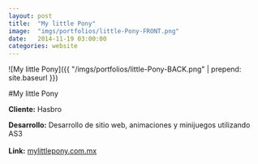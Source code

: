 ```yaml
---
layout:	post
title:	"My little Pony"
image:	"imgs/portfolios/little-Pony-FRONT.png"
date:   2014-11-19 03:00:00
categories: website
---
```

![My little Pony]({{ "/imgs/portfolios/little-Pony-BACK.png" | prepend: site.baseurl }})

#My little Pony

**Cliente:** Hasbro

**Desarrollo:** Desarrollo de sitio web, animaciones y minijuegos utilizando AS3
<br><br>
**Link:**
<a class="link" href="http://mylittlepony.com.mx/" target="blank"> mylittlepony.com.mx</a>